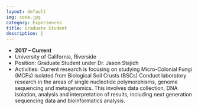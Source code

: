 ```yaml
---
layout: default
img: code.jpg
category: Experiences
title: Graduate Student
description: |
---
```


* __2017 – Current__
* University of California, Riverside
* Position: ​Graduate Student under Dr. Jason Stajich
* Activities: ​Current research is focusing on studying Micro-Colonial Fungi (MCFs) isolated from Biological Soil Crusts (BSCs) Conduct laboratory research in the areas of single nucleotide polymorphisms, genome sequencing and metagenomics. This involves data collection, DNA isolation, analysis and interpretation of results, including next generation sequencing data and bioinformatics analysis.
